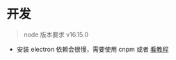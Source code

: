 # 开发

> node 版本要求 v16.15.0

- 安装 electron 依赖会很慢，需要使用 cnpm 或者 [看教程](https://www.electronjs.org/zh/docs/latest/tutorial/installation#%E6%95%85%E9%9A%9C%E6%8E%92%E6%9F%A5)
